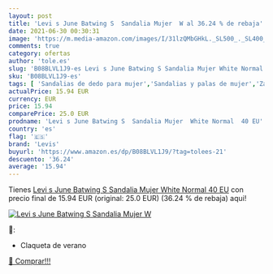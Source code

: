 ```yaml
---
layout: post
title: 'Levi s June Batwing S  Sandalia Mujer  W al 36.24 % de rebaja'
date: 2021-06-30 00:30:31
image: 'https://m.media-amazon.com/images/I/31lzQMbGHkL._SL500_._SL400_.jpg'
comments: true
category: ofertas
author: 'tole.es'
slug: 'B08BLVL1J9-es Levi s June Batwing S Sandalia Mujer White Normal 40 EU'
sku: 'B08BLVL1J9-es'
tags: [ 'Sandalias de dedo para mujer','Sandalias y palas de mujer','Zapatos','Zapatos para mujer','Zapatos y complementos','levis','sandalia', ]
actualPrice: 15.94 EUR
currency: EUR
price: 15.94
comparePrice: 25.0 EUR
prodname: 'Levi s June Batwing S  Sandalia Mujer  White Normal  40 EU'
country: 'es'
flag: '🇪🇸'
brand: 'Levis'
buyurl: 'https://www.amazon.es/dp/B08BLVL1J9/?tag=tolees-21'
descuento: '36.24'
average: '15.94'
---
```


Tienes [Levi s June Batwing S  Sandalia Mujer  White Normal  40 EU](https://www.amazon.es/dp/B08BLVL1J9/?tag=tolees-21) con precio final de  15.94 EUR (original: 25.0 EUR) (36.24 %  de rebaja) aqui!

[![Levi s June Batwing S  Sandalia Mujer  W](https://m.media-amazon.com/images/I/31lzQMbGHkL._SL500_._SL400_.jpg)](https://www.amazon.es/dp/B08BLVL1J9/?tag=tolees-21)

🔎:

- Claqueta de verano

[🛒 Comprar!!!](https://www.amazon.es/dp/B08BLVL1J9/?tag=tolees-21)
